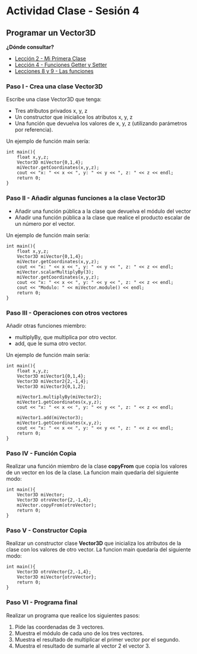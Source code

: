 
# Actividad Clase - Sesión 4

## Programar un Vector3D

**¿Dónde consultar?** 
  - [Lección 2 - Mi Primera Clase](https://codebin.cc/2018/09/16/leccion-2-programando-la-primera-clase/)
  - [Lección 4 - Funciones Getter y Setter](https://codebin.cc/2018/09/23/leccion-4-funciones-getter-y-setter/)
  - [Lecciones 8 y 9 - Las funciones](https://codebin.cc/2018/10/07/leccion-8-las-funciones-i/)

### Paso I - Crea una clase Vector3D

Escribe una clase Vector3D que tenga:

 - Tres atributos privados x, y, z
 - Un constructor que inicialice los atributos x, y, z
 - Una función que devuelva los valores de x, y, z (utilizando parámetros por referencia).

Un ejemplo de función main sería:

    int main(){
		float x,y,z;
		Vector3D miVector{0,1,4};
		miVector.getCoordinates(x,y,z);
		cout << "x: " << x << ", y: " << y << ", z: " << z << endl;
		return 0;
	}


### Paso II - Añadir algunas funciones a la clase Vector3D

 - Añadir una función pública a la clase que devuelva el módulo del vector
 - Añadir una función pública a la clase que realice el producto escalar de un número por el vector.

Un ejemplo de función main sería:

    int main(){
		float x,y,z;
		Vector3D miVector{0,1,4};
		miVector.getCoordinates(x,y,z);
		cout << "x: " << x << ", y: " << y << ", z: " << z << endl;
		miVector.scalarMultiplyBy(3);
		miVector.getCoordinates(x,y,z);
		cout << "x: " << x << ", y: " << y << ", z: " << z << endl;
		cout << "Modulo: " << miVector.module() << endl;
		return 0;
	}


### Paso III - Operaciones con otros vectores

Añadir otras funciones miembro:
  - multiplyBy, que multiplica por otro vector.
  - add, que le suma otro vector.
  
Un ejemplo de función main sería:

    int main(){
		float x,y,z;
		Vector3D miVector1{0,1,4};
		Vector3D miVector2{2,-1,4};
		Vector3D miVector3{0,1,2};

		miVector1.multiplyBy(miVector2);
		miVector1.getCoordinates(x,y,z);
		cout << "x: " << x << ", y: " << y << ", z: " << z << endl;
		
		miVector1.add(miVector3);
		miVector1.getCoordinates(x,y,z);
		cout << "x: " << x << ", y: " << y << ", z: " << z << endl;
		return 0;
	}

### Paso IV - Función Copia

Realizar una función miembro de la clase **copyFrom** que copia los valores de un vector en los de la clase. La funcion main quedaría del siguiente modo:

	int main(){
		Vector3D miVector;
		Vector3D otroVector{2,-1,4};
		miVector.copyFrom(otroVector);
		return 0;
	}

### Paso V - Constructor Copia

Realizar un constructor clase **Vector3D** que inicializa los atributos de la clase con los valores de otro vector. La funcion main quedaría del siguiente modo:

	int main(){
		Vector3D otroVector{2,-1,4};
		Vector3D miVector{otroVector};
		return 0;
	}



### Paso VI - Programa final

Realizar un programa que realice los siguientes pasos:

 1. Pide las coordenadas de 3 vectores.
 2. Muestra el módulo de cada uno de los tres vectores.
 3. Muestra el resultado de multiplicar el primer vector por el segundo.
 4. Muestra el resultado de sumarle al vector 2 el vector 3.
